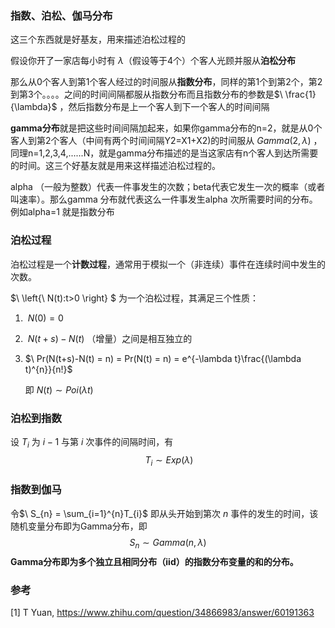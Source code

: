 ### 指数、泊松、伽马分布

这三个东西就是好基友，用来描述泊松过程的

假设你开了一家店每小时有$\ \lambda$（假设等于4个）个客人光顾并服从**泊松分布**

那么从0个客人到第1个客人经过的时间服从**指数分布**，同样的第1个到第2个，第2到第3个。。。。之间的时间间隔都服从指数分布而且指数分布的参数是$\ \frac{1}{\lambda}$ ，然后指数分布是上一个客人到下一个客人的时间间隔

**gamma分布**就是把这些时间间隔加起来，如果你gamma分布的n=2，就是从0个客人到第2个客人（中间有两个时间间隔Y2=X1+X2)的时间服从$\ Gamma(2,λ)$ ，同理n=1,2,3,4,......N，就是gamma分布描述的是当这家店有n个客人到达所需要的时间。这三个好基友就是用来这样描述泊松过程的。

alpha （一般为整数）代表一件事发生的次数；beta代表它发生一次的概率（或者叫速率）。那么gamma 分布就代表这么一件事发生alpha 次所需要时间的分布。
例如alpha=1 就是指数分布

### 泊松过程

泊松过程是一个**计数过程**，通常用于模拟一个（非连续）事件在连续时间中发生的次数。

$\ \left\{\  N(t):t>0 \right\} $  为一个泊松过程，其满足三个性质：

1. $\ N(0) = 0$

2. $\ N(t+s) -N(t)$ （增量）之间是相互独立的

3. $\ Pr(N(t+s)-N(t) = n) = Pr(N(t) = n) = e^{-\lambda t}\frac{(\lambda t)^{n}}{n!}$

   即$\ N(t) \sim Poi(\lambda t)$

### 泊松到指数

设$\ T_{i}$ 为$\ i-1$ 与第$\ i$ 次事件的间隔时间，有
$$
\ T_{i} \sim Exp(\lambda)
$$

### 指数到伽马

令$\ S_{n} = \sum_{i=1}^{n}T_{i}$ 即从头开始到第次$\ n$ 事件的发生的时间，该随机变量分布即为Gamma分布，即
$$
S_{n} \sim Gamma(n,\lambda)
$$
**Gamma分布即为多个独立且相同分布（iid）的指数分布变量的和的分布。**

### 参考

[1] T Yuan, https://www.zhihu.com/question/34866983/answer/60191363